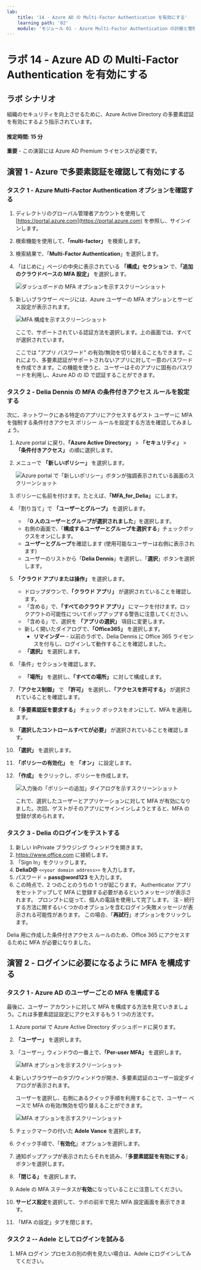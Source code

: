 ```yaml
---
lab:
    title: '14 - Azure AD の Multi-Factor Authentication を有効にする'
    learning path: '02'
    module: 'モジュール 01 - Azure Multi-Factor Authentication の計画と管理を行う'
---
```


# ラボ 14 - Azure AD の Multi-Factor Authentication を有効にする

## ラボ シナリオ

組織のセキュリティを向上させるために、Azure Active Directory の多要素認証を有効にするよう指示されています。

#### 推定時間: 15 分

**重要** - この演習には Azure AD Premium ライセンスが必要です。

## 演習 1 - Azure で多要素認証を確認して有効にする

### タスク 1 - Azure Multi-Factor Authentication オプションを確認する

1. ディレクトリのグローバル管理者アカウントを使用して [https://portal.azure.com](https://portal.azure.com) を参照し、サインインします。

2. 検索機能を使用して、**「multi-factor」** を検索します。

3. 検索結果で、「**Multi-Factor Authentication**」を選択します。

4. 「はじめに」ページの中央に表示されている **「構成」セクション** で、**「追加のクラウドベースの MFA 設定」** を選択します。

    ![ダッシュボードの MFA オプションを示すスクリーンショット](./media/lp2-mod1-set-additional-mfa-settings.png)

5. 新しいブラウザー ページには、Azure ユーザーの MFA オプションとサービス設定が表示されます。

    ![MFA 構成を示すスクリーンショット](./media/lp2-mod1-mfa-settings.png)

    ここで、サポートされている認証方法を選択します。上の画面では、すべてが選択されています。

    ここでは "アプリ パスワード" の有効/無効を切り替えることもできます。これにより、多要素認証がサポートされないアプリに対して一意のパスワードを作成できます。この機能を使うと、ユーザーはそのアプリに固有のパスワードを利用し、Azure AD の ID で認証することができます。

### タスク 2 - Delia Dennis の MFA の条件付きアクセス ルールを設定する

次に、ネットワークにある特定のアプリにアクセスするゲスト ユーザーに MFA を強制する条件付きアクセス ポリシー ルールを設定する方法を確認してみましょう。

1. Azure portal に戻り、**「Azure Active Directory」** > **「セキュリティ」** > **「条件付きアクセス」** の順に選択します。

2. メニューで **「新しいポリシー」** を選択します。

    ![Azure portal で「新しいポリシー」ボタンが強調表示されている画面のスクリーンショット](./media/lp2-mod1-azure-ad-conditional-access-policy.png)

3. ポリシーに名前を付けます。たとえば、**「MFA_for_Delia」** にします。

4. 「割り当て」で **「ユーザーとグループ」** を選択します。

    - 「**0 人のユーザーとグループが選択されました**」を選択します。  
    - 右側の画面で、「**構成するユーザーとグループを選択する**」チェックボックスをオンにします。
    - **ユーザーとグループ**を確認します (使用可能なユーザーは右側に表示されます)
    - ユーザーのリストから「**Delia Dennis**」を選択し、「**選択**」ボタンを選択します。

5. **「クラウド アプリまたは操作」** を選択します。

    - ドロップダウンで、**「クラウド アプリ」** が選択されていることを確認します。
    - 「含める」で、**「すべてのクラウド アプリ」** にマークを付けます。ロックアウトの可能性についてポップアップする警告に注意してください。 
    - 「含める」で、選択を **「アプリの選択」** 項目に変更します。
    - 新しく開いたダイアログで、**「Office365」** を選択します。
        - **リマインダー** - 以前のラボで、Delia Dennis に Office 365 ライセンスを付与し、ログインして動作することを確認しました。
    - **「選択」** を選択します。

6. 「条件」セクションを確認します。

    - **「場所」** を選択し、**「すべての場所」** に対して構成します。

7. **「アクセス制御」** で **「許可」** を選択し、**「アクセスを許可する」** が選択されていることを確認します。

8. **「多要素認証を要求する」** チェック ボックスをオンにして、MFA を適用します。

9. **「選択したコントロールすべてが必要」** が選択されていることを確認します。

10. **「選択」** を選択します。

11. **「ポリシーの有効化」** を **「オン」** に設定します。

12. **「作成」** をクリックし、ポリシーを作成します。

    ![入力後の「ポリシーの追加」ダイアログを示すスクリーンショット](./media/lp2-mod1-conditional-access-new-policy-complete.png)

    これで、選択したユーザーとアプリケーションに対して MFA が有効になりました。次回、ゲストがそのアプリにサインインしようとすると、MFA の登録が求められます。

### タスク 3 - Delia のログインをテストする

1. 新しい InPrivate ブラウジング ウィンドウを開きます。
2. https://www.office.com に接続します。
3. 「Sign In」をクリックします。
4. **DeliaD@** `<<your domain address>>` を入力します。
5. パスワード = **pass@word123** を入力します。
6. この時点で、2 つのことのうちの 1 つが起こります。  Authenticator アプリをセットアップして MFA に登録する必要があるというメッセージが表示されます。  プロンプトに従って、個人の電話を使用して完了します。  注 - 続行する方法に関するいくつかのオプションを含むログイン失敗メッセージが表示される可能性があります。  この場合、「**再試行**」オプションをクリックします。

Delia 用に作成した条件付きアクセス ルールのため、Office 365 にアクセスするために MFA が必要になりました。

## 演習 2 - ログインに必要になるように MFA を構成する

### タスク 1 - Azure AD のユーザーごとの MFA を構成する

最後に、ユーザー アカウントに対して MFA を構成する方法を見ていきましょう。これは多要素認証設定にアクセスするもう 1 つの方法です。    

1. Azure portal で Azure Active Directory ダッシュボードに戻ります。

2. **「ユーザー」** を選択します。

3. 「ユーザー」ウィンドウの一番上で、**「Per-user MFA」** を選択します。

    ![MFA オプションを示すスクリーンショット](./media/lp2-mod1-users-mfa.png)

4. 新しいブラウザーのタブ/ウィンドウが開き、多要素認証のユーザー設定ダイアログが表示されます。

    ユーザーを選択し、右側にあるクイック手順を利用することで、ユーザー ベースで MFA の有効/無効を切り替えることができます。

    ![MFA オプションを示すスクリーンショット](./media/lp2-mod1-mfa-service-settings-and-users.png)

5. チェックマークの付いた **Adele Vance** を選択します。
6. クイック手順で、「**有効化**」オプションを選択します。
7. 通知ポップアップが表示されたらそれを読み、「**多要素認証を有効にする**」ボタンを選択します。
8. **「閉じる」** を選択します。
9. Adele の MFA ステータスが**有効**になっていることに注意してください。
10. **サービス設定**を選択して、ラボの前半で見た MFA 設定画面を表示できます。
11. 「MFA の設定」タブを閉じます。

### タスク 2 -- Adele としてログインを試みる

1. MFA ログイン プロセスの別の例を見たい場合は、Adele にログインしてみてください。

